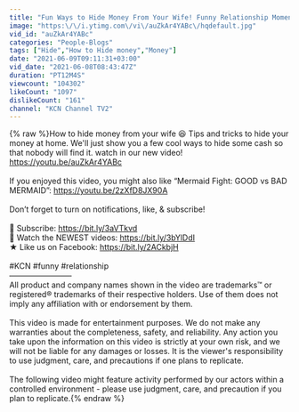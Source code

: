 ```yaml
---
title: "Fun Ways to Hide Money From Your Wife! Funny Relationship Moments"
image: "https:\/\/i.ytimg.com\/vi\/auZkAr4YABc\/hqdefault.jpg"
vid_id: "auZkAr4YABc"
categories: "People-Blogs"
tags: ["Hide","How to Hide money","Money"]
date: "2021-06-09T09:11:31+03:00"
vid_date: "2021-06-08T08:43:47Z"
duration: "PT12M4S"
viewcount: "104302"
likeCount: "1097"
dislikeCount: "161"
channel: "KCN Channel TV2"
---
```

{% raw %}How to hide money from your wife 😆 Tips and tricks to hide your money at home. We'll just show you a few cool ways to hide some cash so that nobody will find it. watch in our new video!<br /><a rel="nofollow" target="blank" href="https://youtu.be/auZkAr4YABc">https://youtu.be/auZkAr4YABc</a><br /><br />If you enjoyed this video, you might also like “Mermaid Fight: GOOD vs BAD MERMAID”: <a rel="nofollow" target="blank" href="https://youtu.be/2zXfD8JX90A">https://youtu.be/2zXfD8JX90A</a><br /><br />Don’t forget to turn on notifications, like, &amp; subscribe!<br /><br />🔔 Subscribe: <a rel="nofollow" target="blank" href="https://bit.ly/3aVTkvd">https://bit.ly/3aVTkvd</a><br />💙 Watch the NEWEST videos: <a rel="nofollow" target="blank" href="https://bit.ly/3bYlDdI">https://bit.ly/3bYlDdI</a><br />★ Like us on Facebook: <a rel="nofollow" target="blank" href="https://bit.ly/2ACkbjH">https://bit.ly/2ACkbjH</a><br /><br />#KCN #funny #relationship<br />––––––––––––––––<br />All product and company names shown in the video are trademarks™ or registered® trademarks of their respective holders. Use of them does not imply any affiliation with or endorsement by them.<br /><br />This video is made for entertainment purposes. We do not make any warranties about the completeness, safety, and reliability. Any action you take upon the information on this video is strictly at your own risk, and we will not be liable for any damages or losses. It is the viewer's responsibility to use judgment, care, and precautions if one plans to replicate.<br /><br />The following video might feature activity performed by our actors within a controlled environment - please use judgment, care, and precaution if you plan to replicate.{% endraw %}
